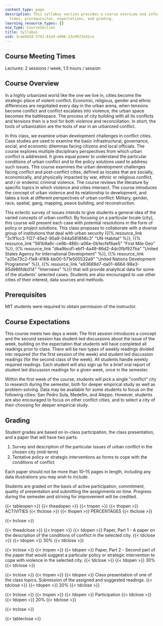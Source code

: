 ```yaml
---
content_type: page
description: This syllabus section provides a course overview and information on meeting
  times, prerequisites, expectations, and grading.
learning_resource_types: []
ocw_type: CourseSection
title: Syllabus
uid: 3caebd18-3741-81e9-e906-13c0972e41ce
---
```


Course Meeting Times
--------------------

Lectures: 2 sessions / week, 1.5 hours / session

Course Overview
---------------

In a highly urbanized world like the one we live in, cities become the strategic place of violent conflict. Economic, religious, gender and ethnic differences are negotiated every day in the urban arena, when tensions become conflict and conflict escalates into violence, the urban space becomes the battlespace. The process of city building with all its conflicts and tensions then is a tool for both violence and reconciliation. In short, the tools of urbanization are the tools of war in an urbanized conflict.

In this class, we examine urban development challenges in conflict cities. Case studies are used to examine the basic infrastructural, governance, social, and economic dilemmas facing citizens and local officials. The course explores multiple disciplinary perspectives from which urban conflict is addressed. It gives equal power to understand the particular conditions of urban conflict and to the policy solutions used to address such issues. This course examines the urban development challenges facing conflict and post-conflict cities, defined as locales that are socially, economically, and physically impacted by war, ethnic or religious conflict, and / or endemic criminal violence. The course reviews the literature by specific topics in which violence and cities intersect. The course introduces the concept of urban violence and its relationship to development, and takes a look at different perspectives of urban conflict: Military, gender, race, spatial, gang, mapping, peace building, and reconstruction.

This eclectic survey of issues intends to give students a general idea of the varied concepts of urban conflict. By focusing on a particular locale (city), this course will present each case with potential resolutions in the form of policy or project solutions. This class proposes to collaborate with a diverse group of institutions that deal with urban security ({{% resource_link "3c1f1cc3-1127-45e2-90a9-044a581856c3" "UN-Habitat" %}}, {{% resource_link "561b9a6c-ce9b-486c-a06e-0b1ecfef6ae5" "First Mile Geo" %}}, {{% resource_link "dba9bcd1-ebf1-4a48-86d2-4dc0fbf927ba" "United States Agency for International Development" %}}, {{% resource_link "a25e73c2-f1e8-4168-bb00-571e505532a9" "United Nations Development Programme" %}}, {{% resource_link "e93689d7-da01-4664-98e3-85d986fdb014" "Internews" %}}) that will provide analytical data for some of the students' selected cases. Students are also encouraged to use other cities of their interest, data sources and methods.

Prerequisites
-------------

MIT students were required to obtain permission of the instructor.

Course Expectations
-------------------

This course meets two days a week: The first session introduces a concept and the second session has student-led discussions about the issue of the week, building on the expectation that students will have completed all readings prior to class. There will be two types of weekly readings divided into required (for the first session of the week) and student led discussion readings (for the second class of the week). All students handle weekly required readings. Each student will also sign up for a brief oral report of student led discussion readings for a given week, once in the semester.

Within the first week of the course, students will pick a single "conflict" city to research during the semester, both for deeper empirical study as well as problem-solving. Data may be available for some students to focus on the following cities: San Pedro Sula, Medellin, and Aleppo. However, students are also encouraged to focus on other conflict cities, and to select a city of their choosing for deeper empirical study.

Grading
-------

Student grades are based on in-class participation, the class presentation, and a paper that will have two parts:

1.  Survey and description of the particular issues of urban conflict in the chosen city (mid-term)
2.  Tentative policy or strategic interventions as forms to cope with the conditions of conflict

Each paper should not be more than 10–15 pages in length, including any data illustrations you may wish to include.

Students are graded on the basis of active participation, commitment, quality of presentation and submitting the assignments on time. Progress during the semester and striving for improvement will be credited.

{{< tableopen >}}
{{< theadopen >}}
{{< tropen >}}
{{< thopen >}}
ACTIVITIES
{{< thclose >}}
{{< thopen >}}
PERCENTAGES
{{< thclose >}}

{{< trclose >}}

{{< theadclose >}}
{{< tropen >}}
{{< tdopen >}}
Paper, Part 1 - A paper on the description of the conditions of conflict in the selected city.
{{< tdclose >}}
{{< tdopen >}}
30%
{{< tdclose >}}

{{< trclose >}}
{{< tropen >}}
{{< tdopen >}}
Paper, Part 2 - Second part of the paper that would suggest a particular policy or strategic intervention to cope with violence in the selected city.
{{< tdclose >}}
{{< tdopen >}}
30%
{{< tdclose >}}

{{< trclose >}}
{{< tropen >}}
{{< tdopen >}}
Class presentation of one of the class topics. Submission of the assigned and suggested readings.
{{< tdclose >}}
{{< tdopen >}}
20%
{{< tdclose >}}

{{< trclose >}}
{{< tropen >}}
{{< tdopen >}}
Participation
{{< tdclose >}}
{{< tdopen >}}
20%
{{< tdclose >}}

{{< trclose >}}

{{< tableclose >}}